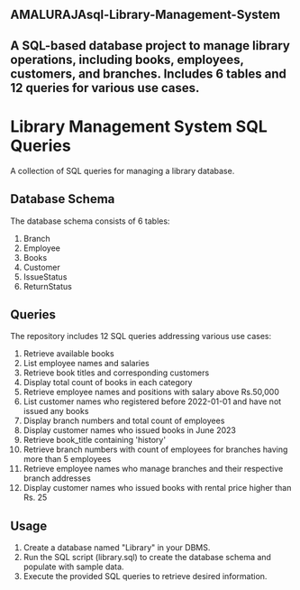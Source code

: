 ## AMALURAJAsql-Library-Management-System
## A SQL-based database project to manage library operations, including books, employees, customers, and branches. Includes 6 tables and 12 queries for various use cases.

# Library Management System SQL Queries

A collection of SQL queries for managing a library database.

## Database Schema

The database schema consists of 6 tables:

1. Branch
2. Employee
3. Books
4. Customer
5. IssueStatus
6. ReturnStatus

## Queries

The repository includes 12 SQL queries addressing various use cases:

1. Retrieve available books
2. List employee names and salaries
3. Retrieve book titles and corresponding customers
4. Display total count of books in each category
5. Retrieve employee names and positions with salary above Rs.50,000
6. List customer names who registered before 2022-01-01 and have not issued any books
7. Display branch numbers and total count of employees
8. Display customer names who issued books in June 2023
9. Retrieve book_title containing 'history'
10. Retrieve branch numbers with count of employees for branches having more than 5 employees
11. Retrieve employee names who manage branches and their respective branch addresses
12. Display customer names who issued books with rental price higher than Rs. 25

## Usage

1. Create a database named "Library" in your DBMS.
2. Run the SQL script (library.sql) to create the database schema and populate with sample data.
3. Execute the provided SQL queries to retrieve desired information.
